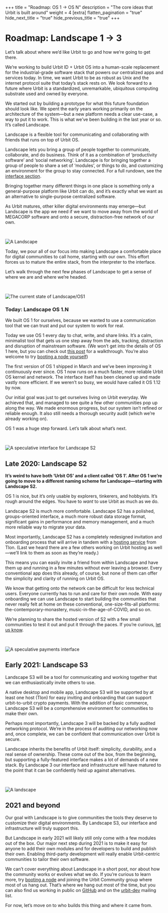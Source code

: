 +++
title = "Roadmap: OS 1 -> OS N"
description = "The core ideas that Urbit is built around"
weight = 4
[extra]
flatten_pagination = "true"
hide_next_title = "true"
hide_previous_title = "true"
+++

# Roadmap: Landscape 1 → 3

Let’s talk about where we’d like Urbit to go and how we’re going to get there.

We’re working to build Urbit ID + Urbit OS into a human-scale replacement for the industrial-grade software stack that powers our centralized apps and services today. In time, we want Urbit to be as robust as Unix and the internet protocol suite that today’s stack rests on. We look forward to a future where Urbit is a standardized, unremarkable, ubiquitous computing substrate used and owned by everyone.

We started out by building a prototype for what this future foundation should look like. We spent the early years working primarily on the architecture of the system—but a new platform needs a clear use-case, a way to put it to work. This is what we’ve been building in the last year or so. It’s called Landscape.

Landscape is a flexible tool for communicating and collaborating with friends that runs on top of Urbit OS. 

Landscape lets you bring a group of people together to communicate, collaborate, and do business. Think of it as a combination of ‘productivity software’ and ‘social networking’. Landscape is for bringing together a group of people to share a set of ‘modules’, or things to do, and customizing an environment for the group to stay connected. For a full rundown, see the [interface section](/interface).

Bringing together many different things in one place is something only a general-purpose platform like Urbit can do, and it’s exactly what we want as an alternative to single-purpose centralized software.

As Urbit matures, other killer digital environments may emerge—but Landscape is the app we need if we want to move away from the world of MEGACORP software and onto a secure, distraction-free network of our own.

<br>

![A Landscape](https://storage.googleapis.com/media.urbit.org/tlon/landscape.jpg)

Today, we pour all of our focus into making Landscape a comfortable place for digital communities to call home, starting with our own. This effort forces us to mature the entire stack, from the interpreter to the interface. 

Let’s walk through the next few phases of Landscape to get a sense of where we are and where we’re headed.

<br>

![The current state of Landscape/OS1](https://storage.googleapis.com/media.urbit.org/site/understanding-urbit/uu-interface-3.png)

### Today: Landscape OS 1.N

We built OS 1 for ourselves, because we wanted to use a communication tool that we can trust and put our system to work for real. 

Today we use OS 1 every day to chat, write, and share links. It’s a calm, minimalist tool that gets us one step away from the ads, tracking, distraction and disruption of mainstream software. (We won’t get into the details of OS 1 here, but you can check out [this post](https://urbit.org/blog/introducing-os1/) for a walkthrough. You’re also welcome to try [booting a node yourself](https://urbit.org/using/install/))

The first version of OS 1 shipped in March and we’ve been improving it continuously ever since. OS 1 now runs on a much faster, more reliable Urbit OS kernel and network. The interface itself has been cleaned up and made vastly more efficient. If we weren’t so busy, we would have called it OS 1.12 by now. 

Our initial goal was just to get ourselves living on Urbit everyday. We achieved that, and managed to see quite a few other communities pop up along the way. We made enormous progress, but our system isn’t refined or reliable enough. It also still needs a thorough security audit (which we’re already working on).

OS 1 was a huge step forward. Let’s talk about what’s next.

<br>

![A speculative interface for Landscape S2](https://storage.googleapis.com/media.urbit.org/site/understanding-urbit/uu-interface-4.png)

## Late 2020: Landscape S2

**It’s weird to have both ‘Urbit OS’ and a client called ‘OS 1’. After OS 1 we’re going to move to a different naming scheme for Landscape—starting with Landscape S2.**

OS 1 is nice, but it’s only usable by explorers, tinkerers, and hobbyists. It’s rough around the edges. You have to *want* to use Urbit as much as we do.

Landscape S2 is much more comfortable. Landscape S2 has a polished, groups-oriented interface, a much more robust data storage format, significant gains in performance and memory management, and a much more reliable way to migrate your data.

Most importantly, Landscape S2 has a completely redesigned invitation and onboarding process that will arrive in tandem with a [hosting service](https://tlon.io) from Tlon. (Last we heard there are a few others working on Urbit hosting as well—we’ll link to them as soon as they’re ready.)

This means you can easily invite a friend from within Landscape and have them up and running in a few minutes without ever leaving a browser. Every conventional app does this already, of course, but none of them can offer the simplicity and clarity of running on Urbit OS. 

We know that getting onto the network can be difficult for less technical users. Everyone currently has to run and care for their own node. With easy onboarding we can use Landscape to start building the communities that never really felt at home on these conventional, one-size-fits-all platforms: the-contemporary-monastery, music-in-the-age-of-COVID, and so on.

We’re planning to share the hosted version of S2 with a few small communities to test it out and put it through the paces. If you’re curious, [let us know](https://tlon.io).

<br>

![A speculative payments interface](https://storage.googleapis.com/media.urbit.org/site/understanding-urbit/uu-roadmap-4.jpg)

## Early 2021: Landscape S3

Landscape S3 will be a tool for communicating and working together that we can enthusiastically invite others to use. 

A native desktop and mobile app, Landscape S3 will be supported by at least one host (Tlon) for easy inviting and onboarding that can support urbit-to-urbit crypto payments. With the addition of basic commerce, Landscape S3 will be a comprehensive environment for communities to make their own.

Perhaps most importantly, Landscape 3 will be backed by a fully audited networking protocol. We’re in the process of auditing our networking now and, once complete, we can be confident that communication over Urbit is secure. 

Landscape inherits the benefits of Urbit itself: simplicity, durability, and a real sense of ownership. These come out of the box, from the beginning, but supporting a fully-featured interface makes a lot of demands of a new stack. By Landscape 3 our interface and infrastructure will have matured to the point that it can be confidently held up against alternatives.

<br>

![A landscape](https://storage.googleapis.com/media.urbit.org/site/understanding-urbit/uu-roadmap-5.jpg)

## 2021 and beyond

Our goal with Landscape is to give communities the tools they deserve to customize their digital environments. By Landscape S3, our interface and infrastructure will truly support this.

But Landscape in early 2021 will likely still only come with a few modules out of the box. Our major next step during 2021 is to make it easy for anyone to add their own modules and for developers to build and publish their own. Enabling third-party development will really enable Urbit-centric communities to tailor their own software. 


We can’t cover everything about Landscape in a short post, nor about how the community works or evolves what we do. If you’re curious to learn more, try [booting a node](https://urbit.org/using/install/) and joining the Urbit Community group where most of us hang out. That’s where we hang out most of the time, but you can also find us working in public on [GitHub](https://github.com/urbit) and on the [urbit-dev](https://groups.google.com/a/urbit.org/g/dev) mailing list.

For now, let’s move on to who builds this thing and where it came from.
